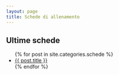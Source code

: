 ```yaml
---
layout: page
title: Schede di allenamento
---
```


## Ultime schede

<ul>
  {% for post in site.categories.schede %}
    <li>
      <a href="{{ post.url }}">{{ post.title }}</a>
    </li>
  {% endfor %}
</ul>

<!--
## Per tag

{% for tag in site.tags %}
  <h3>{{ tag[0] }}</h3>
  <ul>
    {% for post in tag[1] %}
      {% if post.categories[0] == 'schede' %}
      <li><a href="{{ post.url }}">{{ post.title }}</a></li>
      {% endif %}
    {% endfor %}
  </ul>
{% endfor %}
-->
